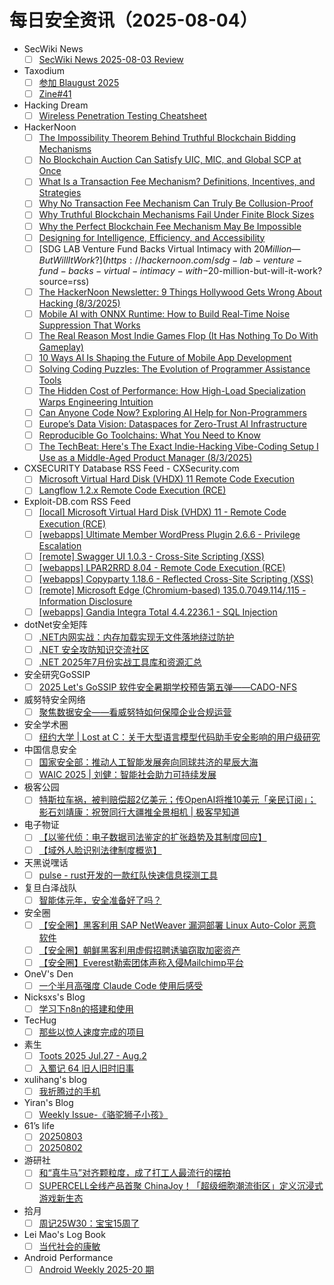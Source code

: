 # 每日安全资讯（2025-08-04）

- SecWiki News
  - [ ] [SecWiki News 2025-08-03 Review](http://www.sec-wiki.com/?2025-08-03)
- Taxodium
  - [ ] [参加 Blaugust 2025](https://taxodium.ink//blaugust-2025.html)
  - [ ] [Zine#41](https://taxodium.ink//41.html)
- Hacking Dream
  - [ ] [Wireless Penetration Testing Cheatsheet](https://www.hackingdream.net/2025/08/wireless-penetration-testing-cheatsheet.html)
- HackerNoon
  - [ ] [The Impossibility Theorem Behind Truthful Blockchain Bidding Mechanisms](https://hackernoon.com/the-impossibility-theorem-behind-truthful-blockchain-bidding-mechanisms?source=rss)
  - [ ] [No Blockchain Auction Can Satisfy UIC, MIC, and Global SCP at Once](https://hackernoon.com/no-blockchain-auction-can-satisfy-uic-mic-and-global-scp-at-once?source=rss)
  - [ ] [What Is a Transaction Fee Mechanism? Definitions, Incentives, and Strategies](https://hackernoon.com/what-is-a-transaction-fee-mechanism-definitions-incentives-and-strategies?source=rss)
  - [ ] [Why No Transaction Fee Mechanism Can Truly Be Collusion-Proof](https://hackernoon.com/why-no-transaction-fee-mechanism-can-truly-be-collusion-proof?source=rss)
  - [ ] [Why Truthful Blockchain Mechanisms Fail Under Finite Block Sizes](https://hackernoon.com/why-truthful-blockchain-mechanisms-fail-under-finite-block-sizes?source=rss)
  - [ ] [Why the Perfect Blockchain Fee Mechanism May Be Impossible](https://hackernoon.com/why-the-perfect-blockchain-fee-mechanism-may-be-impossible?source=rss)
  - [ ] [Designing for Intelligence, Efficiency, and Accessibility](https://hackernoon.com/designing-for-intelligence-efficiency-and-accessibility?source=rss)
  - [ ] [SDG LAB Venture Fund Backs Virtual Intimacy with $20 Million — But Will It Work?](https://hackernoon.com/sdg-lab-venture-fund-backs-virtual-intimacy-with-$20-million-but-will-it-work?source=rss)
  - [ ] [The HackerNoon Newsletter: 9 Things Hollywood Gets Wrong About Hacking (8/3/2025)](https://hackernoon.com/8-3-2025-newsletter?source=rss)
  - [ ] [Mobile AI with ONNX Runtime: How to Build Real-Time Noise Suppression That Works](https://hackernoon.com/mobile-ai-with-onnx-runtime-how-to-build-real-time-noise-suppression-that-works?source=rss)
  - [ ] [The Real Reason Most Indie Games Flop (It Has Nothing To Do With Gameplay)](https://hackernoon.com/the-real-reason-most-indie-games-flop-it-has-nothing-to-do-with-gameplay?source=rss)
  - [ ] [10 Ways AI Is Shaping the Future of Mobile App Development](https://hackernoon.com/10-ways-ai-is-shaping-the-future-of-mobile-app-development?source=rss)
  - [ ] [Solving Coding Puzzles: The Evolution of Programmer Assistance Tools](https://hackernoon.com/solving-coding-puzzles-the-evolution-of-programmer-assistance-tools?source=rss)
  - [ ] [The Hidden Cost of Performance: How High-Load Specialization Warps Engineering Intuition](https://hackernoon.com/the-hidden-cost-of-performance-how-high-load-specialization-warps-engineering-intuition?source=rss)
  - [ ] [Can Anyone Code Now? Exploring AI Help for Non-Programmers](https://hackernoon.com/can-anyone-code-now-exploring-ai-help-for-non-programmers?source=rss)
  - [ ] [Europe’s Data Vision: Dataspaces for Zero-Trust AI Infrastructure](https://hackernoon.com/europes-data-vision-dataspaces-for-zero-trust-ai-infrastructure?source=rss)
  - [ ] [Reproducible Go Toolchains: What You Need to Know](https://hackernoon.com/reproducible-go-toolchains-what-you-need-to-know?source=rss)
  - [ ] [The TechBeat: Here's The Exact Indie-Hacking Vibe-Coding Setup I Use as a Middle-Aged Product Manager (8/3/2025)](https://hackernoon.com/8-3-2025-techbeat?source=rss)
- CXSECURITY Database RSS Feed - CXSecurity.com
  - [ ] [Microsoft Virtual Hard Disk (VHDX) 11 Remote Code Execution](https://cxsecurity.com/issue/WLB-2025080002)
  - [ ] [Langflow 1.2.x Remote Code Execution (RCE)](https://cxsecurity.com/issue/WLB-2025080001)
- Exploit-DB.com RSS Feed
  - [ ] [[local] Microsoft Virtual Hard Disk (VHDX) 11 - Remote Code Execution (RCE)](https://www.exploit-db.com/exploits/52394)
  - [ ] [[webapps] Ultimate Member WordPress Plugin 2.6.6 - Privilege Escalation](https://www.exploit-db.com/exploits/52393)
  - [ ] [[remote] Swagger UI 1.0.3 - Cross-Site Scripting (XSS)](https://www.exploit-db.com/exploits/52392)
  - [ ] [[webapps] LPAR2RRD 8.04 - Remote Code Execution (RCE)](https://www.exploit-db.com/exploits/52391)
  - [ ] [[webapps] Copyparty 1.18.6 - Reflected Cross-Site Scripting (XSS)](https://www.exploit-db.com/exploits/52390)
  - [ ] [[remote] Microsoft Edge (Chromium-based) 135.0.7049.114/.115 - Information Disclosure](https://www.exploit-db.com/exploits/52389)
  - [ ] [[webapps] Gandia Integra Total 4.4.2236.1 - SQL Injection](https://www.exploit-db.com/exploits/52388)
- dotNet安全矩阵
  - [ ] [.NET内网实战：内存加载实现无文件落地绕过防护](https://mp.weixin.qq.com/s?__biz=MzUyOTc3NTQ5MA==&mid=2247500222&idx=1&sn=6c22fd9510281783e4fd2eaf7c67ff93)
  - [ ] [.NET 安全攻防知识交流社区](https://mp.weixin.qq.com/s?__biz=MzUyOTc3NTQ5MA==&mid=2247500222&idx=2&sn=e83eaa9f4bee7ce10cd609ece8a4dfe5)
  - [ ] [.NET 2025年7月份实战工具库和资源汇总](https://mp.weixin.qq.com/s?__biz=MzUyOTc3NTQ5MA==&mid=2247500222&idx=3&sn=0b35d3d1224a923438c6f3c181a68d10)
- 安全研究GoSSIP
  - [ ] [2025 Let's GoSSIP 软件安全暑期学校预告第五弹——CADO-NFS](https://mp.weixin.qq.com/s?__biz=Mzg5ODUxMzg0Ng==&mid=2247500524&idx=1&sn=9ea104132bdfb9b8234e2545dde8044f)
- 威努特安全网络
  - [ ] [聚焦数据安全——看威努特如何保障企业合规运营](https://mp.weixin.qq.com/s?__biz=MzAwNTgyODU3NQ==&mid=2651134586&idx=1&sn=c9590353a06f3e8b1cb25e30e35a7a74)
- 安全学术圈
  - [ ] [纽约大学 | Lost at C：关于大型语言模型代码助手安全影响的用户级研究](https://mp.weixin.qq.com/s?__biz=MzU5MTM5MTQ2MA==&mid=2247493203&idx=1&sn=9948e426d60c7046eea19526720dc72a)
- 中国信息安全
  - [ ] [国家安全部：推动人工智能发展奔向同球共济的星辰大海](https://mp.weixin.qq.com/s?__biz=MzA5MzE5MDAzOA==&mid=2664246806&idx=1&sn=546b230e6f20b5b850ccc986eea4d0c3)
  - [ ] [WAIC 2025 | 刘健：智能社会助力可持续发展](https://mp.weixin.qq.com/s?__biz=MzA5MzE5MDAzOA==&mid=2664246806&idx=2&sn=88d09066cc0a828116ef62b28a06bb38)
- 极客公园
  - [ ] [​特斯拉车祸，被判赔偿超2亿美元；传OpenAI将推10美元「亲民订阅」；影石刘靖康：祝贺同行大疆推全景相机 | 极客早知道](https://mp.weixin.qq.com/s?__biz=MTMwNDMwODQ0MQ==&mid=2653084014&idx=1&sn=e70da3388d98649b52c08c091d05489d)
- 电子物证
  - [ ] [【以鉴代侦：电子数据司法鉴定的扩张趋势及其制度回应】](https://mp.weixin.qq.com/s?__biz=MzAwNDcwMDgzMA==&mid=2651048564&idx=1&sn=9e1b2a065cb43a7339b071b175bfb8df)
  - [ ] [【域外人脸识别法律制度概览】](https://mp.weixin.qq.com/s?__biz=MzAwNDcwMDgzMA==&mid=2651048564&idx=2&sn=829af408c4f12e4323719e53dc4dbfe8)
- 天黑说嘿话
  - [ ] [pulse - rust开发的一款红队快速信息探测工具](https://mp.weixin.qq.com/s?__biz=MzI5NTQ5MTAzMA==&mid=2247484544&idx=1&sn=7fba55b2f986739157ee9c963e4ba9c3)
- 复旦白泽战队
  - [ ] [智能体元年，安全准备好了吗？](https://mp.weixin.qq.com/s?__biz=MzU4NzUxOTI0OQ==&mid=2247495743&idx=1&sn=6cc421403d777d55db41e7f5361da7e0)
- 安全圈
  - [ ] [【安全圈】黑客利用 SAP NetWeaver 漏洞部署 Linux Auto-Color 恶意软件](https://mp.weixin.qq.com/s?__biz=MzIzMzE4NDU1OQ==&mid=2652070961&idx=1&sn=b8c7c8f1988fca2052e2f2bebaeb3c52)
  - [ ] [【安全圈】朝鲜黑客利用虚假招聘诱骗窃取加密资产](https://mp.weixin.qq.com/s?__biz=MzIzMzE4NDU1OQ==&mid=2652070961&idx=2&sn=fb9e745ed2ed680ddff5b2ccd778c48b)
  - [ ] [【安全圈】Everest勒索团体声称入侵Mailchimp平台](https://mp.weixin.qq.com/s?__biz=MzIzMzE4NDU1OQ==&mid=2652070961&idx=3&sn=c794f434a0d42a4a9ea62a4239208b46)
- OneV's Den
  - [ ] [一个半月高强度 Claude Code 使用后感受](https://onevcat.com/2025/08/claude-code/)
- Nicksxs's Blog
  - [ ] [学习下n8n的搭建和使用](https://nicksxs.me/2025/08/03/%E5%AD%A6%E4%B9%A0%E4%B8%8Bn8n%E7%9A%84%E6%90%AD%E5%BB%BA%E5%92%8C%E4%BD%BF%E7%94%A8/)
- TecHug
  - [ ] [那些以惊人速度完成的项目](https://www.techug.com/post/fast-projects/)
- 素生
  - [ ] [Toots 2025 Jul.27 - Aug.2](http://z.arlmy.me/posts/MastodonArchives/2025/MastodonTootsArchives_20250802/)
  - [ ] [入蜀记 64 旧人旧时旧事](http://z.arlmy.me/posts/BBBPandINSW/INSW/INSW_64/)
- xulihang's blog
  - [ ] [我折腾过的手机](https://blog.xulihang.me/phones-I-used/)
- Yiran's Blog
  - [ ] [Weekly Issue-《骆驼狮子小孩》](https://zdyxry.github.io/2025/08/03/Weekly-Issue-%E9%AA%86%E9%A9%BC%E7%8B%AE%E5%AD%90%E5%B0%8F%E5%AD%A9/)
- 61’s life
  - [ ] [20250803](https://61.life/2025/0803)
  - [ ] [20250802](https://61.life/2025/0802)
- 游研社
  - [ ] [和“真牛马”对齐颗粒度，成了打工人最流行的摆拍](https://www.yystv.cn/p/13081)
  - [ ] [SUPERCELL全线产品首聚 ChinaJoy！「超级细胞潮流街区」定义沉浸式游戏新生态](https://www.yystv.cn/p/13079)
- 拾月
  - [ ] [周记25W30：宝宝15周了](https://www.skyue.com/25080407.html)
- Lei Mao's Log Book
  - [ ] [当代社会的康敏](https://leimao.github.io/essay/%E5%BD%93%E4%BB%A3%E7%A4%BE%E4%BC%9A%E7%9A%84%E5%BA%B7%E6%95%8F/)
- Android Performance
  - [ ] [Android Weekly 2025-20 期](https://androidperformance.com/2025/08/03/Android-Weekly-2025-20/)
